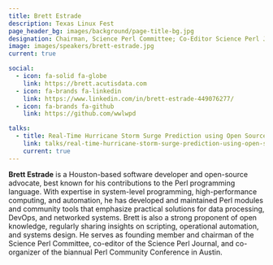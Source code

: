```yaml
---
title: Brett Estrade
description: Texas Linux Fest
page_header_bg: images/background/page-title-bg.jpg
designation: Chairman, Science Perl Committee; Co-Editor Science Perl Journal
image: images/speakers/brett-estrade.jpg
current: true

social:
  - icon: fa-solid fa-globe
    link: https://brett.acutisdata.com
  - icon: fa-brands fa-linkedin
    link: https://www.linkedin.com/in/brett-estrade-449076277/
  - icon: fa-brands fa-github
    link: https://github.com/wwlwpd

talks:
  - title: Real-Time Hurricane Storm Surge Prediction using Open Source
    link: talks/real-time-hurricane-storm-surge-prediction-using-open-source/
    current: true
---
```


**Brett Estrade** is a Houston-based software developer and open-source
advocate, best known for his contributions to the Perl programming language.
With expertise in system-level programming, high-performance computing, and
automation, he has developed and maintained Perl modules and community tools
that emphasize practical solutions for data processing, DevOps, and networked
systems.  Brett is also a strong proponent of open knowledge, regularly sharing
insights on scripting, operational automation, and systems design.  He serves
as founding member and chairman of the Science Perl Committee, co-editor of the
Science Perl Journal, and co-organizer of the biannual Perl Community
Conference in Austin.
